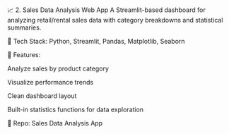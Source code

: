 📈 2. Sales Data Analysis Web App
A Streamlit-based dashboard for analyzing retail/rental sales data with category breakdowns and statistical summaries.

🔧 Tech Stack:
Python, Streamlit, Pandas, Matplotlib, Seaborn

📌 Features:

Analyze sales by product category

Visualize performance trends

Clean dashboard layout

Built-in statistics functions for data exploration

🔗 Repo:
Sales Data Analysis App
